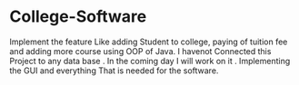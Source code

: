 # College-Software
Implement the feature Like adding Student to college, paying of tuition fee and adding more course using OOP of Java.
I havenot Connected this Project to any data base . In the coming day I will work on it . Implementing the GUI and everything That is needed for the software.

